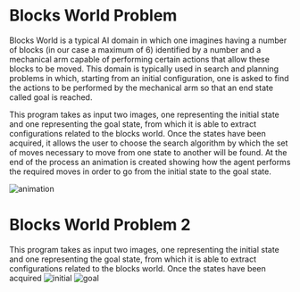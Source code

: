 # Blocks World Problem

Blocks World is a typical AI domain in which one imagines having a number of blocks (in our case a maximum of 6) identified by a number and a mechanical arm capable of performing certain actions that allow these blocks to be moved. This domain is typically used in search and planning problems in which, starting from an initial configuration, one is asked to find the actions to be performed by the mechanical arm so that an end state called goal is reached.

This program takes as input two images, one representing the initial state and one representing the goal state, from which it is able to extract configurations related to the blocks world. Once the states have been acquired, it allows the user to choose the search algorithm by which the set of moves necessary to move from one state to another will be found. At the end of the process an animation is created showing how the agent performs the required moves in order to go from the initial state to the goal state.


![animation](https://github.com/LucaSpadoni/blocks_world_problem/blob/main/images/animation/animation.gif)



# Blocks World Problem 2

This program takes as input two images, one representing the initial state and one representing the goal state, from which it is able to extract configurations related to the blocks world. Once the states have been acquired
![initial](https://github.com/LucaSpadoni/blocks_world_problem/blob/main/images/initial.jpg)
![goal](https://github.com/LucaSpadoni/blocks_world_problem/blob/main/images/goal.jpg)
